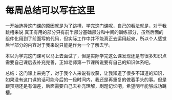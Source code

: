 # 每周总结可以写在这里
一开始选择这门课的原因就是为了跳槽，学完这门课呢，自己的看法就是，对于我跳槽来说 真正有用的部分只有前半部分基础部分和中间的训练部分，虽然后面的组件化用到了前面写的代码，但实际工作中并不能真正去运用起来，所以个人感觉后半部分的内容对于我来说只能是作为一个了解去学。


本以为学完这门课可以马上去面试了，但是实际学完这么课发现还是有很多知识点需要自己课后去补充完善，正如老师第一节课所说要有自己的知识体系吧。

总结：这门课上来完了，对于我个人来说有收获，让我知道了很多不知道的知识，如果没有这门课的话可能今后的一段时间内，我还是再重复的做着手头的事。但是跟预期还是有偏差，后面需要自己去补充理解，刷题记忆吧，希望明年能够成功跳槽。
